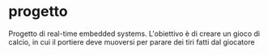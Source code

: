 # progetto

Progetto di real-time embedded systems.
L'obiettivo è di creare un gioco di calcio, in cui il portiere deve muoversi per parare dei tiri fatti dal giocatore

